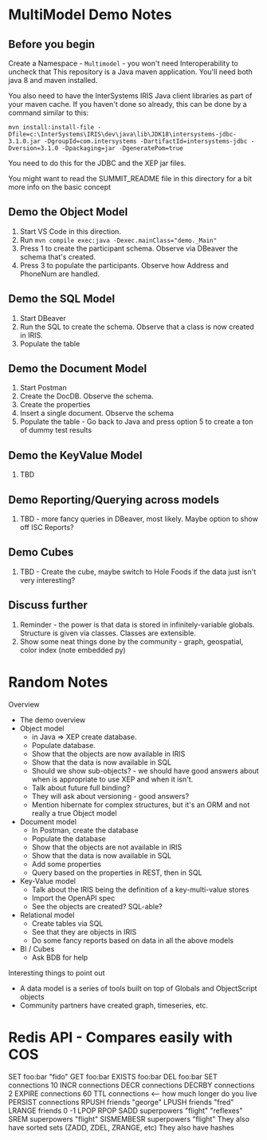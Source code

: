 # MultiModel Demo Notes

## Before you begin

Create a Namespace - `Multimodel` - you won't need Interoperability to uncheck that
This repository is a Java maven application.  You'll need both java 8 and maven installed.

You also need to have the InterSystems IRIS Java client libraries as part of your maven cache.  If you haven't done so already, this can be done by a command similar to this:
```
mvn install:install-file -Dfile=c:\InterSystems\IRIS\dev\java\lib\JDK18\intersystems-jdbc-3.1.0.jar -DgroupId=com.intersystems -DartifactId=intersystems-jdbc -Dversion=3.1.0 -Dpackaging=jar -DgeneratePom=true
```
You need to do this for the JDBC and the XEP jar files.

You might want to read the SUMMIT_README file in this directory for a bit more info on the basic concept

## Demo the Object Model
1. Start VS Code in this direction. 
2. Run `mvn compile exec:java -Dexec.mainClass="demo._Main"`
3. Press 1 to create the participant schema.  Observe via DBeaver the schema that's created.
4. Press 3 to populate the participants.  Observe how Address and PhoneNum are handled.

## Demo the SQL Model
1. Start DBeaver
2. Run the SQL to create the schema.  Observe that a class is now created in IRIS.
3. Populate the table

## Demo the Document Model
1. Start Postman
2. Create the DocDB.  Observe the schema.
3. Create the properties
4. Insert a single document. Observe the schema
5. Populate the table - Go back to Java and press option 5 to create a ton of dummy test results

## Demo the KeyValue Model
1. TBD

## Demo Reporting/Querying across models
1. TBD - more fancy queries in DBeaver, most likely.  Maybe option to show off ISC Reports?

## Demo Cubes
1. TBD - Create the cube, maybe switch to Hole Foods if the data just isn't very interesting?

## Discuss further
1. Reminder - the power is that data is stored in infinitely-variable globals.  Structure is given via classes.  Classes are extensible.
2. Show some neat things done by the community - graph, geospatial, color index (note embedded py)



# Random Notes

Overview
* The demo overview
* Object model
    * in Java => XEP create database. 
    * Populate database. 
    * Show that the objects are now available in IRIS
    * Show that the data is now available in SQL
    * Should we show sub-objects? - we should have good answers about when is appropriate to use XEP and when it isn't.  
    * Talk about future full binding?
    * They will ask about versioning - good answers?
    * Mention hibernate for complex structures, but it's an ORM and not really a true Object model
* Document model
    * In Postman, create the database
    * Populate the database
    * Show that the objects are not available in IRIS
    * Show that the data is now available in SQL
    * Add some properties
    * Query based on the properties in REST, then in SQL
* Key-Value model
    * Talk about the IRIS being the definition of a key-multi-value stores
    * Import the OpenAPI spec
    * See the objects are created? SQL-able?
* Relational model
    * Create tables via SQL
    * See that they are objects in IRIS
    * Do some fancy reports based on data in all the above models
* BI / Cubes
    * Ask BDB for help

Interesting things to point out
* A data model is a series of tools built on top of Globals and ObjectScript objects
* Community partners have created graph, timeseries, etc.  


# Redis API - Compares easily with COS

SET foo:bar "fido"
GET foo:bar
EXISTS foo:bar
DEL foo:bar
SET connections 10
INCR connections
DECR connections
DECRBY connections 2
EXPIRE connections 60
TTL connections <-- how much longer do you live
PERSIST connections
RPUSH friends "george"
LPUSH friends "fred"
LRANGE friends 0 -1
LPOP
RPOP
SADD superpowers "flight" "reflexes"
SREM superpowers "flight"
SISMEMBESR superpowers "flight"
They also have sorted sets (ZADD, ZDEL, ZRANGE, etc)
They also have hashes

